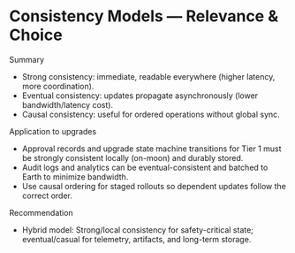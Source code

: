 # Consistency Models — Relevance & Choice

Summary
- Strong consistency: immediate, readable everywhere (higher latency, more coordination).
- Eventual consistency: updates propagate asynchronously (lower bandwidth/latency cost).
- Causal consistency: useful for ordered operations without global sync.

Application to upgrades
- Approval records and upgrade state machine transitions for Tier 1 must be strongly consistent locally (on-moon) and durably stored.
- Audit logs and analytics can be eventual-consistent and batched to Earth to minimize bandwidth.
- Use causal ordering for staged rollouts so dependent updates follow the correct order.

Recommendation
- Hybrid model: Strong/local consistency for safety-critical state; eventual/casual for telemetry, artifacts, and long-term storage.

